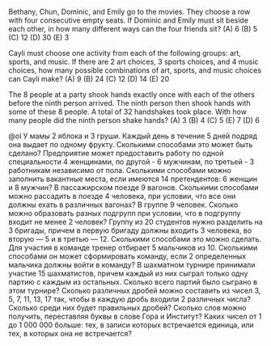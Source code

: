 Bethany, Chun, Dominic, and Emily go to the movies. They choose a row with four consecutive empty seats. If Dominic and Emily must sit beside each other, in how many different ways can the four friends sit?
(A) 6
(B) 5
(C) 12
(D) 30
(E) 3

Cayli must choose one activity from each of the following groups: art, sports, and music. If there are 2 art choices, 3 sports choices, and 4 music choices, how many possible combinations of art, sports, and music choices can Cayli make?
(A) 9
(B) 24
(C) 12
(D) 14
(E) 20

The 8 people at a party shook hands exactly once with each of the others before the ninth person arrived. The ninth person then shook hands with some of these 8 people. A total of 32 handshakes took place. With how many people did the ninth person shake hands?
(A) 3
(B) 4
(C) 5
(E) 7
(D) 6

@ol
У мамы 2 яблока и 3 груши. Каждый день в течение 5 дней подряд она выдает по одному фрукту. Сколькими способами это может быть сделано?
Предприятие может предоставить работу по одной специальности 4 женщинами, по другой - 6 мужчинам, по третьей - 3 работникам независимо от пола. Сколькими способами можно заполнить вакантные места, если имеются 14 претендентов: 6 женщин и 8 мужчин?
В пассажирском поезде 9 вагонов. Сколькими способами можно рассадить в поезде 4 человека, при условии, что все они должны ехать в различных вагонах?
В группе 9 человек. Сколько можно образовать разных подгрупп при условии, что в подгруппу входит не менее 2 человек?
Группу из 20 студентов нужно разделить на 3 бригады, причем в первую бригаду должны входить 3 человека, во вторую — 5 и в третью — 12. Сколькими способами это можно сделать.
Для участия в команде тренер отбирает 5 мальчиков из 10. Сколькими способами он может сформировать команду, если 2 определенных мальчика должны войти в команду?
В шахматном турнире принимали участие 15 шахматистов, причем каждый из них сыграл только одну партию с каждым из остальных. Сколько всего партий было сыграно в этом турнире?
Сколько различных дробей можно составить из чисел 3, 5, 7, 11, 13, 17 так, чтобы в каждую дробь входили 2 различных числа? Сколько среди них будет правильных дробей?
Сколько слов можно получить, переставляя буквы в слове Гора и Институт?
Каких чисел от 1 до 1 000 000 больше: тех, в записи которых встречается единица, или тех, в которых она не встречается?
